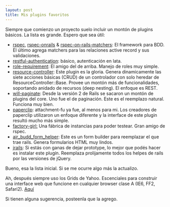 ```yaml
--- 
layout: post
title: Mis plugins favoritos
---
```

Siempre que comienzo un proyecto suelo incluir un mont&oacute;n de plugins b&aacute;sicos. La lista es grande. Espero que sea &uacute;til:
<ul>
	<li><a href="http://github.com/dchelimsky/rspec/tree/master" target="_blank">rspec</a>, <a href="http://github.com/dchelimsky/rspec-rails/tree/master" target="_blank">rspec-onrails</a> &amp; <a href="http://github.com/joshknowles/rspec-on-rails-matchers/tree/master" target="_self">rspec-on-rails-matchers</a>: El framework para BDD. El &uacute;ltimo agrega matchers para las relaciones active record y sus validaciones.</li>
	<li><a href="http://github.com/technoweenie/restful-authentication/tree/master" target="_blank">restful-authentication</a>: b&aacute;sico, autenticaci&oacute;n en lata.</li>
	<li><a href="http://github.com/timcharper/role_requirement/tree/master" target="_blank">role-requirement</a>: El amigo del de arriba. Manejo de roles muy simple.</li>
	<li><a href="http://github.com/giraffesoft/resource_controller/tree/master" target="_blank">resource-controller</a>: Este plugin es la gloria. Genera dinamicamente las siete acciones b&aacute;sicas (CRUD) de un controlador con solo heredar de ResourceController::Base. Provee un mont&oacute;n m&aacute;s de funcionalidades, soportando anidado de recursos (deep nesting). El enfoque es REST.</li>
	<li><a href="http://github.com/mislav/will_paginate/tree/master" target="_blank">will-paginate</a>: Desde la versi&oacute;n 2 de Rails se sacaron un mont&oacute;n de plugins del core. Uno fue el de paginaci&oacute;n. Este es el reemplazo natural. Funciona muy bien.</li>
	<li><a href="http://github.com/thoughtbot/paperclip/tree/master" target="_blank">paperclip</a>: attachment-fu ya fue, al menos para mi. Los creadores de paperclip utilizaron un enfoque diferente y la interface de este plugin result&oacute; mucho m&aacute;s simple.</li>
	<li><a href="http://github.com/thoughtbot/factory_girl/tree/master" target="_blank">factory-girl:</a> Una f&aacute;brica de instancias para poder testear. Gran amigo de rspec.</li>
	<li><a href="http://opensource.airbladesoftware.com/trunk/plugins/air_budd_form_builder/" target="_blank">air_budd_form_helper</a>: Este es un form builder para reemplazar el que trae rails. Genera formularios HTML muy lindos.</li>
	<li><a href="http://github.com/aaronchi/jrails/tree/master" target="_blank">jrails</a>: Si est&aacute;s con ganas de dejar prototype, lo mejor que pod&eacute;s hacer es instalar este plug&iacute;n. Reemplaza prolijamente todos los helpes de rails por las versiones de jQuery.</li>
</ul>
Bueno, esa la lista inicial. Si se me ocurre algo m&aacute;s la actualizo.

Ah, despu&eacute;s siempre uso los Grids de Yahoo. Escenciales para construir una interface web que funcione en cualquier browser clase A (IE6, FF2, Safari2). <a href="http://developer.yahoo.com/yui/grids/" target="_blank">Aqu&iacute;</a>

Si tienen alguna sugerencia, posteenla que la agrego.
